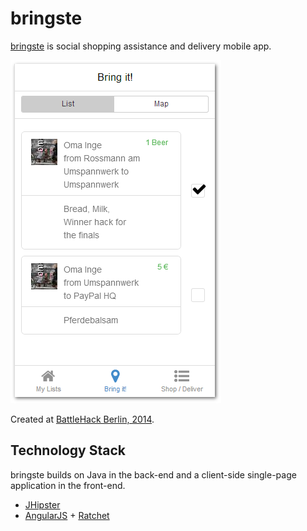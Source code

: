 # bringste

[bringste](https://github.com/bringste/bringste) is social shopping assistance and delivery mobile app.

![The app](https://raw.githubusercontent.com/bringste/bringste/master/docs/screenshot.png)

Created at [BattleHack Berlin, 2014](https://2014.battlehack.org/berlin).

## Technology Stack

bringste builds on Java in the back-end and a client-side single-page application in the front-end.

* [JHipster](https://jhipster.github.io/)
* [AngularJS](http://angularjs.org) + [Ratchet](http://goratchet.com)